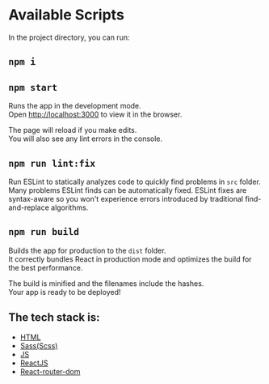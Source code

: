 # Available Scripts

In the project directory, you can run:

## `npm i`

## `npm start`

Runs the app in the development mode.<br />
Open [http://localhost:3000](http://localhost:3000) to view it in the browser.

The page will reload if you make edits.<br />
You will also see any lint errors in the console.


## `npm run lint:fix`

Run ESLint to statically analyzes code to quickly find problems in `src` folder.
Many problems ESLint finds can be automatically fixed. ESLint fixes are syntax-aware so you won't experience errors introduced by traditional find-and-replace algorithms.


## `npm run build`

Builds the app for production to the `dist` folder.<br />
It correctly bundles React in production mode and optimizes the build for the best performance.

The build is minified and the filenames include the hashes.<br />
Your app is ready to be deployed!

<h2>The tech stack is:</h2>

<ul>
  <li><a href="https://ru.wikipedia.org/wiki/HTML">HTML</a></li>
   <li><a href="https://sass-scss.ru/guide/">Sass(Scss)</a></li>
   <li><a href="https://en.wikipedia.org/wiki/JavaScript/">JS</li>
   <li><a href="https://reactjs.org/">ReactJS</li>
   <li><a href="https://reactrouter.com/">React-router-dom</a></li>
</ul>



